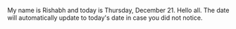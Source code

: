 My name is Rishabh and today is Thursday, December 21. Hello all. The date will automatically update to today's date in case you did not notice.

